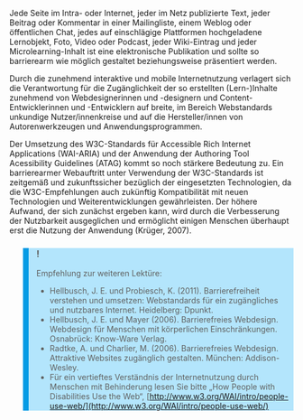 <!-- filename: 08_Ausblick.md -->
<!-- title: Ausblick -->

Jede Seite im Intra- oder Internet, jeder im Netz publizierte Text, jeder Beitrag oder Kommentar in einer Mailingliste, einem Weblog oder öffentlichen Chat, jedes auf einschlägige Plattformen hochgeladene Lernobjekt, Foto, Video oder Podcast, jeder Wiki-Eintrag und jeder Microlearning-Inhalt ist eine elektronische Publikation und sollte so barrierearm wie möglich gestaltet beziehungsweise präsentiert werden.

Durch die zunehmend interaktive und mobile Internetnutzung verlagert sich die Verantwortung für die Zugänglichkeit der so erstellten (Lern-)Inhalte zunehmend von Webdesignerinnen und -designern und Content-Entwicklerinnen und -Entwicklern auf breite, im Bereich Webstandards unkundige Nutzer/innenkreise und auf die Hersteller/innen von Autorenwerkzeugen und Anwendungsprogrammen.

Der Umsetzung des W3C-Standards für Accessible Rich Internet Applications (WAI-ARIA) und der Anwendung der Authoring Tool Acessibility Guidelines (ATAG) kommt so noch stärkere Bedeutung zu. Ein barrierearmer Webauftritt unter Verwendung der W3C-Standards ist zeitgemäß und zukunftssicher bezüglich der eingesetzten Technologien, da die W3C-Empfehlungen auch zukünftig Kompatibilität mit neuen Technologien und Weiterentwicklungen gewährleisten. Der höhere Aufwand, der sich zunächst ergeben kann, wird durch die Verbesserung der Nutzbarkeit ausgeglichen und ermöglicht einigen Menschen überhaupt erst die Nutzung der Anwendung (Krüger, 2007).

<blockquote style="background: #B3E5FC; border-left: 10px solid #039BE5">

### !

Empfehlung zur weiteren Lektüre:

- Hellbusch, J. E. und Probiesch, K. (2011). Barrierefreiheit verstehen und umsetzen: Webstandards für ein zugängliches und nutzbares Internet. Heidelberg: Dpunkt.
- Hellbusch, J. E. und Mayer (2006). Barrierefreies Webdesign. Webdesign für Menschen mit körperlichen Einschränkungen. Osnabrück: Know-Ware Verlag.
- Radtke, A. und Charlier, M. (2006). Barrierefreies Webdesign. Attraktive Websites zugänglich gestalten. München: Addison-Wesley.
- Für ein vertieftes Verständnis der Internetnutzung durch Menschen mit Behinderung lesen Sie bitte „How People with Disabilities Use the Web“, [http://www.w3.org/WAI/intro/people-use-web/](http://www.w3.org/WAI/intro/people-use-web/)

</blockquote>
